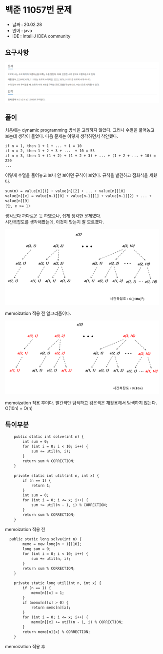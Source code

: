 # 백준 11057번 문제

* 날짜 : 20.02.28
* 언어 : java
* IDE : IntelliJ IDEA community 

## 요구사항

<img src="/doc/backjoon11057.png"> 

## 풀이

처음에는 dynamic programming 방식을 고려하지 않았다.  그러나 수열을 풀어놓고 보는데 생각이 들었다.  다음 문제는 이렇게 생각하면서 착안했다.

```
if n = 1, then 1 + 1 + ... + 1 = 10
if n = 2, then 1 + 2 + 3 + ...  + 10 = 55
if n = 3, then 1 + (1 + 2) + (1 + 2 + 3) + ... + (1 + 2 + ... + 10) = 220
...
```

이렇게 수열을 풀어놓고 보니 안 보이던 규칙이 보였다.   규칙을 발견하고 점화식을 세웠다.

```
sum(n) = value[n][1] + value[n][2] + ... + value[n][10]
value[n][x] = value[n-1][0] + value[n-1][1] + value[n-1][2] + ... + value[n][9]
(단, n >= 1)
```

생각보다 까다로운 듯 하였으나, 쉽게 생각한 문제였다.<br>
시간복잡도를 생각해봤는데, 이것이 맞는지 잘 모르겠다.

<img src="/doc/backjoon11057/timecomplexity1.png"> 

memoization 적용 전 알고리즘이다.  

<img src="/doc/backjoon11057/timecomplexity2.png"> 

memoization 적용 후이다. 빨간색만 탐색하고 검은색은 재활용해서 탐색하지 않는다.  <br>
O(10n) = O(n)


## 특이부분

```
    public static int solve(int n) {
        int sum = 0;
        for (int i = 0; i < 10; i++) {
            sum += util(n, i);
        }
        return sum % CORRECTION;
    }

    private static int util(int n, int x) {
        if (n == 1) {
            return 1;
        }
        int sum = 0;
        for (int i = 0; i <= x; i++) {
            sum += util(n - 1, i) % CORRECTION;
        }
        return sum % CORRECTION; 
    }
```

memoization 적용 전 

```
  public static long solve(int n) {
        memo = new long[n + 1][10];
        long sum = 0;
        for (int i = 0; i < 10; i++) {
            sum += util(n, i);
        }
        return sum % CORRECTION;
    }

    private static long util(int n, int x) {
        if (n == 1) {
            memo[n][x] = 1;
        }
        if (memo[n][x] > 0) {
            return memo[n][x];
        }
        for (int i = 0; i <= x; i++) {
            memo[n][x] += util(n - 1, i) % CORRECTION;
        }
        return memo[n][x] % CORRECTION;
    }
```
memoization 적용 후